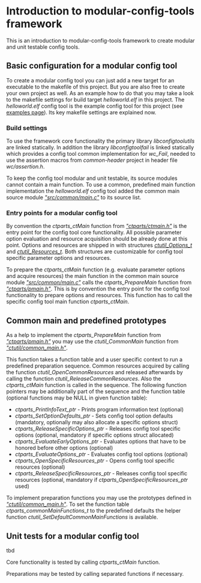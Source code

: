 # Introduction to modular-config-tools framework
This is an introduction to modular-config-tools framework to create modular and unit testable config tools.

## Basic configuration for a modular config tool
To create a modular config tool you can just add a new target for an executable to the makefile of this project.
But you are also free to create your own project as well. As an example how to do that you may take a look to the
makefile settings for build target *helloworld.elf* in this project. The *helloworld.elf* config tool is the example
config tool for this project (see [examples page](examples.html "Examples")).
Its key makefile settings are explained now.

### Build settings
To use the framework core functionality the primary library *libconfigtoolutils* are linked statically. In addition the
library *libconfigtoolfail* is linked statically which provides a config tool common implementation for *wc_Fail*,
needed to use the assertion macros from *common-header* project in header file *wc/assertion.h*.

To keep the config tool modular and unit testable, its source modules cannot contain a main function. To use a common,
predefined main function implementation the *helloworld.elf* config tool added the common main source module
[<i>"src/common/main.c"</i>](main_8c.html "Common main source module") to its source list.

### Entry points for a modular config tool
By convention the *ctparts_ctMain* function from [<i>"ctparts/ctmain.h"</i>](ctmain_8h.html "ctmain.h details page")
is the entry point for the config tool core functionality.
All possible parameter option evaluation and resource acquisition should be already done at this point.
Options and resources are shipped in with structures
[<i>ctutil_Options_t</i>](structctutil__Options.html "ctutil_Options_t details page") and
[<i>ctutil_Resources_t</i>](structctutil__Resources.html "ctutil_Resources_t details page").
Both structures are customizable for config tool specific parameter options and resources.

To prepare the *ctparts_ctMain* function (e.g. evaluate parameter options and acquire resources) the main function in
the common main source module [<i>"src/common/main.c"</i>](main_8c.html "Common main source module") calls the
*ctparts_PrepareMain* function from [<i>"ctparts/pmain.h"</i>](pmain_8h.html "pmain.h details page").
This is by convention the entry point for the config tool functionality to prepare options and resources.
This function has to call the specific config tool main function *ctparts_ctMain*.

## Common main and predefined prototypes
As a help to implement the
*ctparts_PrepareMain* function from [<i>"ctparts/pmain.h"</i>](pmain_8h.html "pmain.h details page")
you may use the
*ctutil_CommonMain* function from [<i>"ctutil/common_main.h"</i>](common_main_8h.html "common_main.h details page").

This function takes a function table and a user specific context to run a predefined preparation sequence.
Common resources acquired by calling the function *ctutil_OpenCommonResources* and released afterwards by calling
the function *ctutil_ReleaseCommonResources*. Also the *ctparts_ctMain* function is called in the sequence.
The following function pointers may be additionally part of the sequence and the function table
(optional functions may be NULL in given function table):
- *ctparts_PrintInfoText_ptr* - Prints program information text
  (optional)
- *ctparts_SetOptionDefaults_ptr* - Sets config tool option defaults
  (mandatory, optionally may also allocate a specific options struct)
- *ctparts_ReleaseSpecificOptions_ptr* - Releases config tool specific options
  (optional, mandatory if specific options struct allocated)
- *ctparts_EvaluateEarlyOptions_ptr* - Evaluates options that have to be honored before other options
  (optional)
- *ctparts_EvaluateOptions_ptr* - Evaluates config tool options
  (optional)
- *ctparts_OpenSpecificResources_ptr* - Opens config tool specific resources
  (optional)
- *ctparts_ReleaseSpecificResources_ptr* - Releases config tool specific resources
  (optional, mandatory if *ctparts_OpenSpecificResources_ptr* used)

To implement preparation functions you may use the prototypes defined in
[<i>"ctutil/common_main.h"</i>](common_main_8h.html "common_main.h details page").
To set the function table *ctparts_commonMainFunctions_t* to the predefined defaults the helper function 
*ctutil_SetDefaultCommonMainFunctions* is available.

## Unit tests for a modular config tool
tbd

Core functionality is tested by calling *ctparts_ctMain* function.

Preparations may be tested by calling separated functions if necessary.

